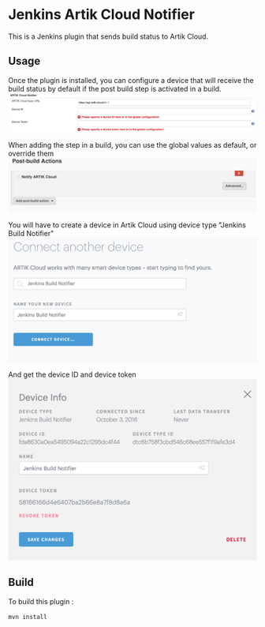 Jenkins Artik Cloud Notifier
============================

This is a Jenkins plugin that sends build status to Artik Cloud.


Usage
-----

Once the plugin is installed, you can configure a device that will receive the build status by default if the post build step is activated in a build.
![Global Settings](/screenshots/JenkinsGlobalConfig.png?raw=true "Global Settings")

When adding the step in a build, you can use the global values as default, or override them
![Job Settings](/screenshots/JenkinsJobConfig.png?raw=true "Job Settings")

You will have to create a device in Artik Cloud using device type "Jenkins Build Notifier"
![Device Creation](/screenshots/ArtikCloudCreateDevice.png?raw=true "Device Creation")

And get the device ID and device token
![Device Informations](/screenshots/ArtikCloudDevice.png?raw=true "Device Information")


Build
-----

To build this plugin : 

    mvn install
